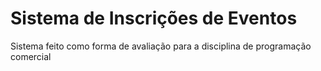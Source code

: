 # Sistema de Inscrições de Eventos 
Sistema feito como forma de avaliação para a disciplina de programação comercial
